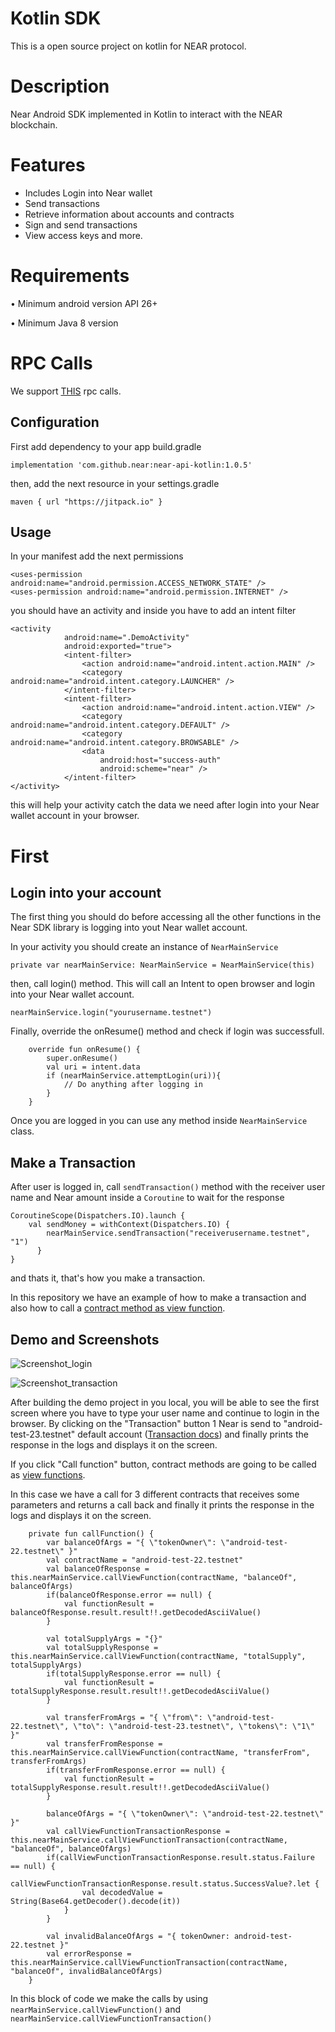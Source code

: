# Kotlin SDK
This is a open source project on kotlin for NEAR protocol.

# Description

Near Android SDK implemented in Kotlin to interact with the NEAR blockchain.

# Features
* Includes Login into Near wallet
* Send transactions
* Retrieve information about accounts and contracts
* Sign and send transactions
* View access keys and more.

# Requirements

•	Minimum android version API 26+

•	Minimum Java 8 version

# RPC Calls
We support [THIS](https://docs.near.org/api/rpc/introduction) rpc calls.

## Configuration

First add dependency to your app build.gradle
```
implementation 'com.github.near:near-api-kotlin:1.0.5'
```

then, add the next resource in your settings.gradle

```
maven { url "https://jitpack.io" }
```

## Usage

In your manifest add the next permissions

```
<uses-permission android:name="android.permission.ACCESS_NETWORK_STATE" />
<uses-permission android:name="android.permission.INTERNET" />
```
you should have an activity and inside you have to add an intent filter

```
<activity
            android:name=".DemoActivity"
            android:exported="true">
            <intent-filter>
                <action android:name="android.intent.action.MAIN" />
                <category android:name="android.intent.category.LAUNCHER" />
            </intent-filter>
            <intent-filter>
                <action android:name="android.intent.action.VIEW" />
                <category android:name="android.intent.category.DEFAULT" />
                <category android:name="android.intent.category.BROWSABLE" />
                <data
                    android:host="success-auth"
                    android:scheme="near" />
            </intent-filter>
</activity>
```

this will help your activity catch the data we need after login into your Near wallet account in your browser.

# First
## Login into your account

The first thing you should do before accessing all the other functions in the Near SDK library is logging into yout Near wallet account.

In your activity you should create an instance of ``` NearMainService ```

```
private var nearMainService: NearMainService = NearMainService(this)
```

then, call login() method. This will call an Intent to open browser and login into your Near wallet account.

```
nearMainService.login("yourusername.testnet")
```

Finally, override the onResume() method and check if login was successfull.

```
    override fun onResume() {
        super.onResume()
        val uri = intent.data
        if (nearMainService.attemptLogin(uri)){
            // Do anything after logging in
        }
    }
```
Once you are logged in you can use any method inside ``` NearMainService ``` class.

## Make a Transaction

After user is logged in, call ``` sendTransaction() ``` method with the receiver user name and Near amount inside a ``` Coroutine ``` to wait for the response

```
CoroutineScope(Dispatchers.IO).launch {
    val sendMoney = withContext(Dispatchers.IO) {
        nearMainService.sendTransaction("receiverusername.testnet", "1")
      }
}
```

and thats it, that's how you make a transaction.

In this repository we have an example of how to make a transaction and also how to call a [contract method as view function][1].


  [1]: https://google.com

## Demo and Screenshots

![Screenshot_login](https://user-images.githubusercontent.com/36077886/183770807-9ca17193-ec95-454c-be1f-a45b4d76c8bd.png)

![Screenshot_transaction](https://user-images.githubusercontent.com/36077886/183782655-1aed08a2-8061-4e68-a671-bdc760bd15ee.png)



After building the demo project in you local, you will be able to see the first screen where you have to type your user name and continue to login in the browser.
 By clicking on the "Transaction" button 1 Near is send to "android-test-23.testnet" default account ([Transaction docs][2]) and finally prints the response in the logs and displays it on the screen.


  [2]: https://docs.near.org/api/rpc/transactions#send-transaction-async
 
 If you click "Call function" button, contract methods are going to be called as [view functions][3].


  [3]: https://docs.near.org/api/rpc/contracts#call-a-contract-function

In this case we have a call for 3 different contracts that receives some parameters and returns a call back and finally it prints the response in the logs and displays it on the screen.

```
    private fun callFunction() {
        var balanceOfArgs = "{ \"tokenOwner\": \"android-test-22.testnet\" }"
        val contractName = "android-test-22.testnet"
        val balanceOfResponse = this.nearMainService.callViewFunction(contractName, "balanceOf", balanceOfArgs)
        if(balanceOfResponse.error == null) {
            val functionResult = balanceOfResponse.result.result!!.getDecodedAsciiValue()
        }

        val totalSupplyArgs = "{}"
        val totalSupplyResponse = this.nearMainService.callViewFunction(contractName, "totalSupply", totalSupplyArgs)
        if(totalSupplyResponse.error == null) {
            val functionResult = totalSupplyResponse.result.result!!.getDecodedAsciiValue()
        }

        val transferFromArgs = "{ \"from\": \"android-test-22.testnet\", \"to\": \"android-test-23.testnet\", \"tokens\": \"1\" }"
        val transferFromResponse = this.nearMainService.callViewFunction(contractName, "transferFrom", transferFromArgs)
        if(transferFromResponse.error == null) {
            val functionResult = totalSupplyResponse.result.result!!.getDecodedAsciiValue()
        }

        balanceOfArgs = "{ \"tokenOwner\": \"android-test-22.testnet\" }"
        val callViewFunctionTransactionResponse = this.nearMainService.callViewFunctionTransaction(contractName, "balanceOf", balanceOfArgs)
        if(callViewFunctionTransactionResponse.result.status.Failure == null) {
            callViewFunctionTransactionResponse.result.status.SuccessValue?.let {
                val decodedValue = String(Base64.getDecoder().decode(it))
            }
        }

        val invalidBalanceOfArgs = "{ tokenOwner: android-test-22.testnet }"
        val errorResponse = this.nearMainService.callViewFunctionTransaction(contractName, "balanceOf", invalidBalanceOfArgs)
    }
```
In this block of code we make the calls by using ``` nearMainService.callViewFunction() ``` and ``` nearMainService.callViewFunctionTransaction() ```
